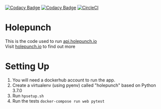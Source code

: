 [![Codacy Badge](https://api.codacy.com/project/badge/Grade/62df8afdbbe64aeb92e32be409932f6e)](https://www.codacy.com/app/CypherpunkArmory/holepunch?utm_source=github.com&amp;utm_medium=referral&amp;utm_content=CypherpunkArmory/holepunch&amp;utm_campaign=Badge_Grade)
[![Codacy Badge](https://api.codacy.com/project/badge/Coverage/62df8afdbbe64aeb92e32be409932f6e)](https://www.codacy.com/app/CypherpunkArmory/holepunch?utm_source=github.com&utm_medium=referral&utm_content=CypherpunkArmory/holepunch&utm_campaign=Badge_Coverage)
[![CircleCI](https://circleci.com/gh/CypherpunkArmory/holepunch.svg?style=svg)](https://circleci.com/gh/CypherpunkArmory/holepunch)
# Holepunch

This is the code used to run [api.holepunch.io](https://api.holepunch.io) <br/>
Visit [holepunch.io](https://holepunch.io) to find out more

# Setting Up

1. You will need a dockerhub account to run the app.
2. Create a virtualenv (using pyenv) called "holepunch" based on Python 3.7.0
3. Run `hpsetup.sh`
6. Run the tests  `docker-compose run web pytest`

